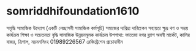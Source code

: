 # somriddhifoundation1610
সমৃদ্ধি সামাজিক উদ্যোগ  (একটি নেচ্ছাসবী সামাজিক কর্মসূচি)  সমাজের দারিদ্র্য দারিকেেন সহায়তা  ক্ষুদ্র থণ ও সম্ভয় কার্যক্রম  শিক্ষা ও সচেতনতা বৃদ্ধি  সামাজিক উন্নয়নমূলক কার্যক্রম  উপশাথা: ফাতেমা নগর ব্ল্যাশ  অবনী মার্কেট, কালির বাজর, ত্রিশাল, ময়মনসিংহ  01989226567  রেজিট্রেশেন প্রচোযাধীন
